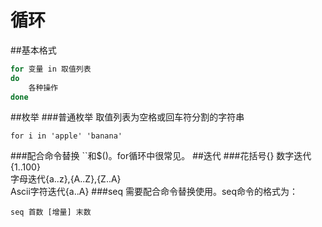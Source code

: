 循环
====
##基本格式
```sh
for 变量 in 取值列表
do
    各种操作
done
```
##枚举
###普通枚举
取值列表为空格或回车符分割的字符串

    for i in 'apple' 'banana'
###配合命令替换
``和$()。for循环中很常见。
##迭代
###花括号{}
数字迭代{1..100}  
字母迭代{a..z},{A..Z},{Z..A}  
Ascii字符迭代{a..A}
###seq
需要配合命令替换使用。seq命令的格式为：  

    seq 首数 [增量] 末数

